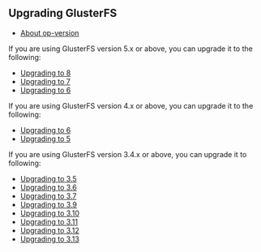 Upgrading GlusterFS
-------------------
-   [About op-version](./op_version.md)

If you are using GlusterFS version 5.x or above, you can upgrade it to the following:

-   [Upgrading to 8](./upgrade_to_8.md)
-   [Upgrading to 7](./upgrade_to_7.md)
-   [Upgrading to 6](./upgrade_to_6.md)


If you are using GlusterFS version 4.x or above, you can upgrade it to the following:

-   [Upgrading to 6](./upgrade_to_6.md)
-   [Upgrading to 5](./upgrade_to_5.md)

If you are using GlusterFS version 3.4.x or above, you can upgrade it to following:

-   [Upgrading to 3.5](./upgrade_to_3.5.md)
-   [Upgrading to 3.6](./upgrade_to_3.6.md)
-   [Upgrading to 3.7](./upgrade_to_3.7.md)
-   [Upgrading to 3.9](./upgrade_to_3.9.md)
-   [Upgrading to 3.10](./upgrade_to_3.10.md)
-   [Upgrading to 3.11](./upgrade_to_3.11.md)
-   [Upgrading to 3.12](./upgrade_to_3.12.md)
-   [Upgrading to 3.13](./upgrade_to_3.13.md)
